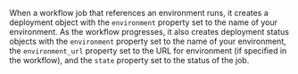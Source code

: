 When a workflow job that references an environment runs, it creates a deployment object with the `environment` property set to the name of your environment. As the workflow progresses, it also creates deployment status objects with the `environment` property set to the name of your environment, the `environment_url` property set to the URL for environment (if specified in the workflow), and the `state` property set to the status of the job.
